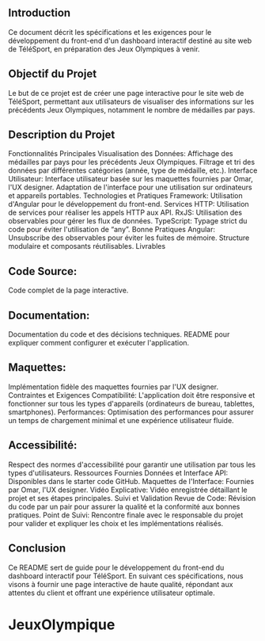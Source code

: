 ## Introduction
Ce document décrit les spécifications et les exigences pour le développement du front-end d'un dashboard interactif destiné au site web de TéléSport, en préparation des Jeux Olympiques à venir.

## Objectif du Projet
Le but de ce projet est de créer une page interactive pour le site web de TéléSport, permettant aux utilisateurs de visualiser des informations sur les précédents Jeux Olympiques, notamment le nombre de médailles par pays.

## Description du Projet
Fonctionnalités Principales
Visualisation des Données:
Affichage des médailles par pays pour les précédents Jeux Olympiques.
Filtrage et tri des données par différentes catégories (année, type de médaille, etc.).
Interface Utilisateur:
Interface utilisateur basée sur les maquettes fournies par Omar, l'UX designer.
Adaptation de l'interface pour une utilisation sur ordinateurs et appareils portables.
Technologies et Pratiques
Framework: Utilisation d'Angular pour le développement du front-end.
Services HTTP: Utilisation de services pour réaliser les appels HTTP aux API.
RxJS: Utilisation des observables pour gérer les flux de données.
TypeScript: Typage strict du code pour éviter l'utilisation de “any”.
Bonne Pratiques Angular:
Unsubscribe des observables pour éviter les fuites de mémoire.
Structure modulaire et composants réutilisables.
Livrables

## Code Source:

Code complet de la page interactive.

## Documentation:

Documentation du code et des décisions techniques.
README pour expliquer comment configurer et exécuter l'application.
## Maquettes:

Implémentation fidèle des maquettes fournies par l'UX designer.
Contraintes et Exigences
Compatibilité:
L'application doit être responsive et fonctionner sur tous les types d'appareils (ordinateurs de bureau, tablettes, smartphones).
Performances:
Optimisation des performances pour assurer un temps de chargement minimal et une expérience utilisateur fluide.
## Accessibilité:
Respect des normes d'accessibilité pour garantir une utilisation par tous les types d'utilisateurs.
Ressources Fournies
Données et Interface API: Disponibles dans le starter code GitHub.
Maquettes de l'Interface: Fournies par Omar, l'UX designer.
Vidéo Explicative: Vidéo enregistrée détaillant le projet et ses étapes principales.
Suivi et Validation
Revue de Code: Révision du code par un pair pour assurer la qualité et la conformité aux bonnes pratiques.
Point de Suivi: Rencontre finale avec le responsable du projet pour valider et expliquer les choix et les implémentations réalisés.

## Conclusion
Ce README sert de guide pour le développement du front-end du dashboard interactif pour TéléSport. En suivant ces spécifications, nous visons à fournir une page interactive de haute qualité, répondant aux attentes du client et offrant une expérience utilisateur optimale.
# JeuxOlympique